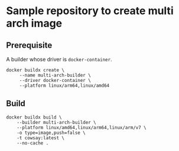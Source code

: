 # Sample repository to create multi arch image

## Prerequisite

A builder whose driver is `docker-container`.

```
docker buildx create \
     --name multi-arch-builder \
     --driver docker-container \
     --platform linux/arm64,linux/amd64
```

## Build

```
docker buildx build \
    --builder multi-arch-builder \
    --platform linux/amd64,linux/arm64,linux/arm/v7 \
    -o type=image,push=false \
    -t cowsay:latest \
    --no-cache .
```

